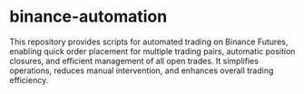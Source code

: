 # binance-automation
This repository provides scripts for automated trading on Binance Futures, enabling quick order placement for multiple trading pairs, automatic position closures, and efficient management of all open trades. It simplifies operations, reduces manual intervention, and enhances overall trading efficiency.
